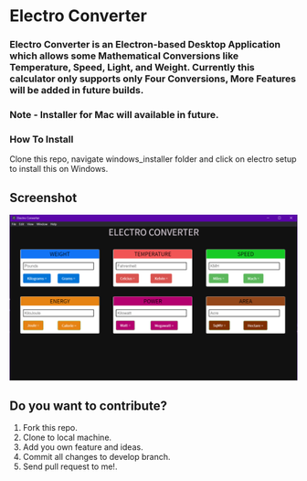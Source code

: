 # Electro Converter

### Electro Converter is an Electron-based Desktop Application which allows some Mathematical Conversions like Temperature, Speed, Light, and Weight. Currently this calculator only supports only Four Conversions, More Features will be added in future builds.

### Note - Installer for Mac will available in future.

### How To Install

Clone this repo, navigate windows_installer folder and click on electro setup to install this on Windows.

## Screenshot

<img src="index/img/screenshot.png"
     alt="Application Screenshot"/>

## **Do you want to contribute?**

1. Fork this repo.
2. Clone to local machine.
3. Add you own feature and ideas.
4. Commit all changes to develop branch.
5. Send pull request to me!.
